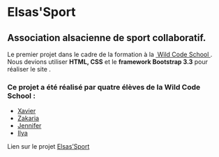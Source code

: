 # Elsas'Sport
## Association alsacienne de sport collaboratif.
Le premier projet dans le cadre de la formation à la [ Wild Code School ](https://www.linkedin.com/school/wild-code-school/). Nous devions utiliser **HTML, CSS** et le **framework Bootstrap 3.3** pour réaliser le site .
### Ce projet a été réalisé par quatre élèves de la Wild Code School :

* [Xavier](https://github.com/xvrlng)
* [Zakaria](https://github.com/zakali23)
* [Jennifer](https://github.com/Jnnfrlb)
* [Ilya](https://github.com/Ilya108)

Lien sur le projet [Elsas’Sport](https://github.com/zakali23/elsas-sport)

